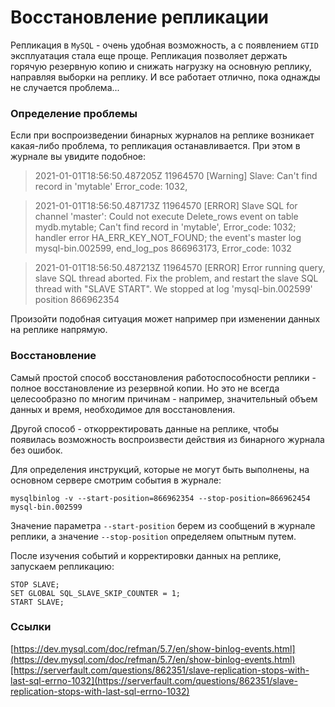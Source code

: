# Восстановление репликации

Репликация в `MySQL` - очень удобная возможность, а с появлением `GTID` эксплуатация стала еще проще. Репликация позволяет держать горячую резервную копию и снижать нагрузку на основную реплику, направляя выборки на реплику. И все работает отлично, пока однажды не случается проблема...

### Определение проблемы

Если при воспроизведении бинарных журналов на реплике возникает какая-либо проблема, то репликация останавливается. При этом в журнале вы увидите подобное:

> 2021-01-01T18:56:50.487205Z 11964570 \[Warning\] Slave: Can't find record in 'mytable' Error\_code: 1032,

> 2021-01-01T18:56:50.487173Z 11964570 \[ERROR\] Slave SQL for channel 'master': Could not execute Delete\_rows event on table mydb.mytable; Can't find record in 'mytable', Error\_code: 1032; handler error HA\_ERR\_KEY\_NOT\_FOUND; the event's master log mysql-bin.002599, end\_log\_pos 866963173, Error\_code: 1032

> 2021-01-01T18:56:50.487213Z 11964570 \[ERROR\] Error running query, slave SQL thread aborted. Fix the problem, and restart the slave SQL thread with "SLAVE START". We stopped at log 'mysql-bin.002599' position 866962354

Произойти подобная ситуация может например при изменении данных на реплике напрямую.

### Восстановление

Самый простой способ восстановления работоспособности реплики - полное восстановление из резервной копии. Но это не всегда целесообразно по многим причинам - например, значительный объем данных и время, необходимое для восстановления.

Другой способ - откорректировать данные на реплике, чтобы появилась возможность воспроизвести действия из бинарного журнала без ошибок.

Для определения инструкций, которые не могут быть выполнены, на основном сервере смотрим события в журнале:

```text
mysqlbinlog -v --start-position=866962354 --stop-position=866962454 mysql-bin.002599
```

Значение параметра `--start-position` берем из сообщений в журнале реплики, а значение `--stop-position` определяем опытным путем.

После изучения событий и корректировки данных на реплике, запускаем репликацию:

```text
STOP SLAVE;
SET GLOBAL SQL_SLAVE_SKIP_COUNTER = 1;
START SLAVE;
```

### Ссылки

[https://dev.mysql.com/doc/refman/5.7/en/show-binlog-events.html](https://dev.mysql.com/doc/refman/5.7/en/show-binlog-events.html)[https://serverfault.com/questions/862351/slave-replication-stops-with-last-sql-errno-1032](https://serverfault.com/questions/862351/slave-replication-stops-with-last-sql-errno-1032)

